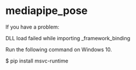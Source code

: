 # mediapipe_pose

If you have a problem: 

DLL load failed while importing _framework_binding

Run the following command on Windows 10.

$ pip install msvc-runtime
